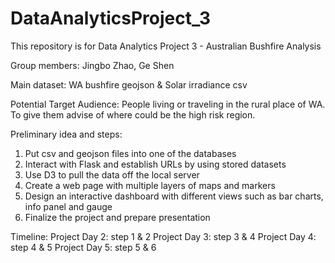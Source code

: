 # DataAnalyticsProject_3

This repository is for Data Analytics Project 3 - Australian Bushfire Analysis

Group members: Jingbo Zhao, Ge Shen

Main dataset: WA bushfire geojson & Solar irradiance csv

Potential Target Audience: People living or traveling in the rural place of WA. To give them advise of where could be the high risk region.

Preliminary idea and steps:
1. Put csv and geojson files into one of the databases 
2. Interact with Flask and establish URLs by using stored datasets
3. Use D3 to pull the data off the local server
4. Create a web page with multiple layers of maps and markers
5. Design an interactive dashboard with different views such as bar charts, info panel and gauge
6. Finalize the project and prepare presentation

Timeline:
Project Day 2: step 1 & 2
Project Day 3: step 3 & 4
Project Day 4: step 4 & 5
Project Day 5: step 5 & 6
